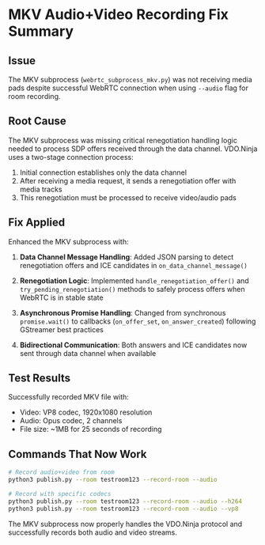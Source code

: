 # MKV Audio+Video Recording Fix Summary

## Issue
The MKV subprocess (`webrtc_subprocess_mkv.py`) was not receiving media pads despite successful WebRTC connection when using `--audio` flag for room recording.

## Root Cause
The MKV subprocess was missing critical renegotiation handling logic needed to process SDP offers received through the data channel. VDO.Ninja uses a two-stage connection process:
1. Initial connection establishes only the data channel
2. After receiving a media request, it sends a renegotiation offer with media tracks
3. This renegotiation must be processed to receive video/audio pads

## Fix Applied
Enhanced the MKV subprocess with:

1. **Data Channel Message Handling**: Added JSON parsing to detect renegotiation offers and ICE candidates in `on_data_channel_message()`

2. **Renegotiation Logic**: Implemented `handle_renegotiation_offer()` and `try_pending_renegotiation()` methods to safely process offers when WebRTC is in stable state

3. **Asynchronous Promise Handling**: Changed from synchronous `promise.wait()` to callbacks (`on_offer_set`, `on_answer_created`) following GStreamer best practices

4. **Bidirectional Communication**: Both answers and ICE candidates now sent through data channel when available

## Test Results
Successfully recorded MKV file with:
- Video: VP8 codec, 1920x1080 resolution  
- Audio: Opus codec, 2 channels
- File size: ~1MB for 25 seconds of recording

## Commands That Now Work
```bash
# Record audio+video from room
python3 publish.py --room testroom123 --record-room --audio

# Record with specific codecs
python3 publish.py --room testroom123 --record-room --audio --h264
python3 publish.py --room testroom123 --record-room --audio --vp8
```

The MKV subprocess now properly handles the VDO.Ninja protocol and successfully records both audio and video streams.